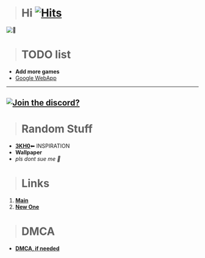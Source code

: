 > # **Hi** [![Hits](https://hits.seeyoufarm.com/api/count/incr/badge.svg?url=https%3A%2F%2Fnintendoboi22.github.io%2Fpancake.pookie.apple%2F&count_bg=%23AF11F6&title_bg=%235C5C5C&icon=github.svg&icon_color=%23AF11F6&title=Views&edge_flat=false)](https://hits.seeyoufarm.com)
![🥵](spicey.png)

> # TODO list
-  **Add more games**
-  [Google WebApp](https://support.google.com/googleplay/work/answer/9147423?hl=en)

---
[![Join the discord?](https://invidget.switchblade.xyz/XczEHXJKGe)](https://discord.gg/XczEHXJKGe)
---

> # Random Stuff

- [**3KH0**](https://github.com/3kh0/)⬅ INSPIRATION
- **Wallpaper**
- *pls dont sue me 🥺*

> # Links
1. **[Main](https://nintendoboi22.github.io/)**
2. **[New One](https://nintendoboi222.github.io/)**
  
> # DMCA
- **[DMCA, if needed](https://nintendoboi222.github.io/licence-stuff/dmca)**

